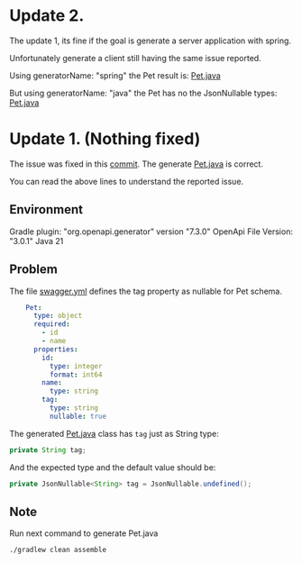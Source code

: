 # Update 2.

The update 1, its fine if the goal is generate a server application with spring.

Unfortunately generate a client still having the same issue reported.

Using generatorName: "spring" the Pet result is: [Pet.java](src/test/resources/Pet.java)

But using generatorName: "java" the Pet has no the JsonNullable types: [Pet.java](build/generated-src/swagger/src/main/java/org/openapitools/client/model/Pet.java)


# Update 1. (Nothing fixed)

The issue was fixed in this [commit](https://github.com/robertop87/opengen/commit/540a8dd4f6e51f4b95eff452f63e32a10dc50a48). The generate [Pet.java](src/test/resources/Pet.java) is correct.

You can read the above lines to understand the reported issue.


## Environment

Gradle plugin: "org.openapi.generator" version "7.3.0"
OpenApi File Version: "3.0.1"
Java 21

## Problem

The file [swagger.yml](swagger.yml) defines the tag property as nullable for Pet schema.

```yaml
    Pet:
      type: object
      required:
        - id
        - name
      properties:
        id:
          type: integer
          format: int64
        name:
          type: string
        tag:
          type: string
          nullable: true 
```

The generated [Pet.java](build/generated-src/swagger/src/main/java/org/openapitools/client/model/Pet.java) class has `tag` just as String type:

```java
private String tag;
```

And the expected type and the default value should be:

```java
private JsonNullable<String> tag = JsonNullable.undefined();
```

## Note

Run next command to generate Pet.java

```shell
./gradlew clean assemble
```
